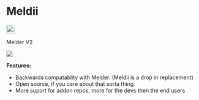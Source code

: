 # Meldii
<img src="https://ci.appveyor.com/api/projects/status/9f4p2rp5pqcu789m?retina=true" height="22px"/>

Melder V2

<img src="https://raw.githubusercontent.com/GoomiChan/Meldii/master/Media/ss1.png"/>

<b>Features:</b>
<ul>
<li>Backwards compatablity with Melder. (Meldii is a drop in replacement)</li>
<li>Open source, if you care about that sorta thing</li>
<li>More suport for addon repos, more for the devs then the end users</li>
</ul>
